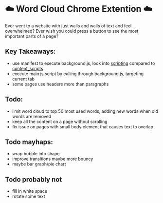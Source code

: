 # ☁️ Word Cloud Chrome Extention ☁️

Ever went to a website with just walls and walls of text and feel overwhelmed? Ever wish you could press a button to see the most important parts of a page?

## Key Takeaways:

- use manifest to execute background.js, look into <a href ="https://developer.chrome.com/docs/extensions/reference/scripting/">scripting</a> compared to <a href="https://developer.chrome.com/docs/extensions/mv3/content_scripts/">content_scripts</a> <br>
- execute main js script by calling through background.js, targeting current tab <br>
- some pages use headers more than paragraphs

## Todo:

- limit word cloud to top 50 most used words, adding new words when old words are removed
- keep all the content on a page without scrolling
- fix issue on pages with small body element that causes text to overlap

## Todo mayhaps:

- wrap bubble into shape
- improve transitions maybe more bouncy
- maybe bar graph/pie chart

## Todo probably not

- fill in white space
- rotate some text
